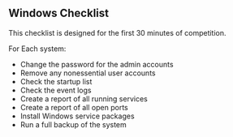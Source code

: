 ## Windows Checklist

This checklist is designed for the first 30 minutes of competition.

For Each system:

* Change the password for the admin accounts
* Remove any nonessential user accounts
* Check the startup list
* Check the event logs
* Create a report of all running services
* Create a report of all open ports
* Install Windows service packages
* Run a full backup of the system
